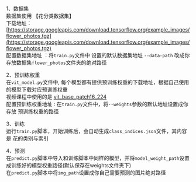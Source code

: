 1、数据集 \
   数据集使用 【花分类数据集】 \
   下载地址：[https://storage.googleapis.com/download.tensorflow.org/example_images/flower_photos.tgz](https://storage.googleapis.com/download.tensorflow.org/example_images/flower_photos.tgz) \
   配置数据集地址 ：将`train.py`文件中 设置的默认数据集地址 `--data-path` 改成你存放数据集`flower_photos`文件夹的绝对路径

2、预训练权重   \
   在`vit_model.py`文件中, 每个模型都有提供预训练权重的下载地址，根据自己使用的模型下载对应预训练权重 \
   视频课程中使用的是 [vit_base_patch16_224](https://github.com/rwightman/pytorch-image-models/releases/download/v0.1-vitjx/jx_vit_base_patch16_224_in21k-e5005f0a.pth) \
   配置预训练权重地址 : 在`train.py`文件中，将`--weights`参数的默认地址设置成你存放 预训练权重的路径 
   

3、训练 \
   运行`train.py`脚本，开始训练后，会自动生成`class_indices.json`文件，其内容是 花的类别与索引 


4、预测 \
   在`predict.py`脚本中导入和训练脚本中同样的模型，并将`model_weight_path`设置成训练好的模型权重路径(默认保存在weights文件夹下) \
   在`predict.py`脚本中将`img_path`设置成你自己需要预测的图片绝对路径 

